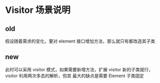 # Visitor 场景说明

## old

假设随着需求的变化，要对 element 接口增加方法，那么就只有都改造其子类

## new

此时可以采用 visitor 模式，如果需要新增方法，扩展 visitor 新的子类就行，visitor 利用两次多态的解析，但其
最大的缺点是需要 Element 子类固定